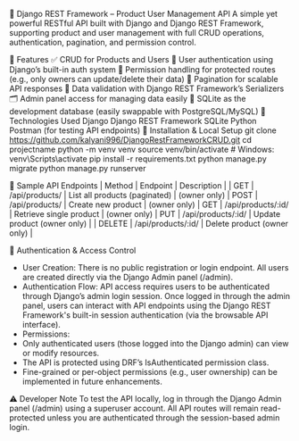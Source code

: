 🧰 Django REST Framework – Product User Management API
A simple yet powerful RESTful API built with Django and Django REST Framework, supporting product and user management with full CRUD operations, authentication, pagination, and permission control.

🚀 Features
✅ CRUD for Products and Users
🔐 User authentication using Django’s built-in auth system
🛂 Permission handling for protected routes (e.g., only owners can update/delete their data)
🔢 Pagination for scalable API responses
🧪 Data validation with Django REST Framework’s Serializers
🗂 Admin panel access for managing data easily
💾 SQLite as the development database (easily swappable with PostgreSQL/MySQL)
🧱 Technologies Used
Django
Django REST Framework
SQLite
Python
Postman (for testing API endpoints)
🧪 Installation & Local Setup
git clone https://github.com/kalyani996/DjangoRestFrameworkCRUD.git
cd projectname
python -m venv venv
source venv/bin/activate  # Windows: venv\Scripts\activate
pip install -r requirements.txt
python manage.py migrate
python manage.py runserver

🧪 Sample API Endpoints
| Method | Endpoint | Description | 
| GET | /api/products/ | List all products (paginated) | (owner only)
| POST | /api/products/ | Create new product | (owner only)
| GET | /api/products/:id/ | Retrieve single product | (owner only)
| PUT | /api/products/:id/ | Update product (owner only) | 
| DELETE | /api/products/:id/ | Delete product (owner only) | 

🔐 Authentication & Access Control
- User Creation:
There is no public registration or login endpoint.
All users are created directly via the Django Admin panel (/admin).
- Authentication Flow:
API access requires users to be authenticated through Django’s admin login session. Once logged in through the admin panel, users can interact with API endpoints using the Django REST Framework's built-in session authentication (via the browsable API interface).
- Permissions:
- Only authenticated users (those logged into the Django admin) can view or modify resources.
- The API is protected using DRF’s IsAuthenticated permission class.
- Fine-grained or per-object permissions (e.g., user ownership) can be implemented in future enhancements.

⚠️ Developer Note
To test the API locally, log in through the Django Admin panel (/admin) using a superuser account. All API routes will remain read-protected unless you are authenticated through the session-based admin login.


